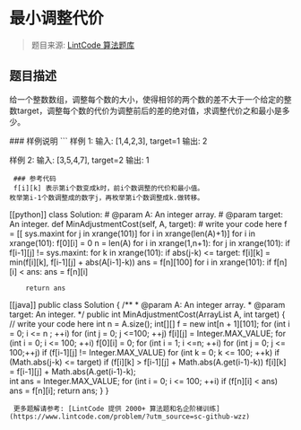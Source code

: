 # 最小调整代价
 > 题目来源: [LintCode 算法题库](https://www.lintcode.com/problem/minimum-adjustment-cost/?utm_source=sc-github-wzz)
 ## 题目描述
 <p>给一个整数数组，调整每个数的大小，使得相邻的两个数的差不大于一个给定的整数target，调整每个数的代价为调整前后的差的绝对值，求调整代价之和最小是多少。</p>
 ### 样例说明
 ```
样例 1:
	输入:  [1,4,2,3], target=1
  输出:  2

样例 2:
	输入:  [3,5,4,7], target=2
	输出:  1
	
```
 ### 参考代码
 f[i][k] 表示第i个数变成k时，前i个数调整的代价和最小值。
枚举第i-1个数调整成的数字j，再枚举第i个数调整成k.做转移。
```
[[python]]
class Solution:
    # @param A: An integer array.
    # @param target: An integer.
    def MinAdjustmentCost(self, A, target):
        # write your code here
        f = [[ sys.maxint for j in xrange(101)] for i in xrange(len(A)+1)]
        for i in xrange(101):
            f[0][i] = 0
        n = len(A)
        for i in xrange(1,n+1):
            for j in xrange(101):
                if f[i-1][j] != sys.maxint:
                    for k in xrange(101):
                        if abs(j-k) <= target:
                            f[i][k] = min(f[i][k], f[i-1][j] + abs(A[i-1]-k))
        ans = f[n][100]
        for i in xrange(101):
            if f[n][i] < ans:
                ans = f[n][i]       

        return ans
[[java]]
public class Solution {
    /**
     * @param A: An integer array.
     * @param target: An integer.
     */
    public int MinAdjustmentCost(ArrayList<Integer> A, int target) {
        // write your code here
        int n = A.size();
        int[][] f = new int[n + 1][101];
        for (int i = 0; i <= n ; ++i)
            for (int j = 0; j <=100; ++j)
                f[i][j] = Integer.MAX_VALUE;
        for (int i = 0; i <= 100; ++i)
            f[0][i] = 0;
        for (int i = 1; i <=n; ++i)
            for (int  j = 0; j <= 100;++j)
                if (f[i-1][j] != Integer.MAX_VALUE)
                for (int k = 0; k <= 100; ++k)
                    if (Math.abs(j-k) <= target)
                    if (f[i][k] > f[i-1][j] + Math.abs(A.get(i-1)-k))
                        f[i][k] = f[i-1][j] + Math.abs(A.get(i-1)-k);  
        int ans = Integer.MAX_VALUE;
        for (int i = 0; i <= 100; ++i)
            if (f[n][i] < ans)
                ans = f[n][i];
        return ans; 
    }
}
```
 更多题解请参考: [LintCode 提供 2000+ 算法题和名企阶梯训练](https://www.lintcode.com/problem/?utm_source=sc-github-wzz)